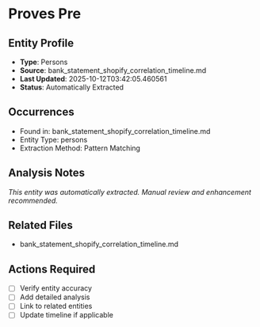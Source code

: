 # Proves Pre

## Entity Profile
- **Type**: Persons
- **Source**: bank_statement_shopify_correlation_timeline.md
- **Last Updated**: 2025-10-12T03:42:05.460561
- **Status**: Automatically Extracted

## Occurrences
- Found in: bank_statement_shopify_correlation_timeline.md
- Entity Type: persons
- Extraction Method: Pattern Matching

## Analysis Notes
*This entity was automatically extracted. Manual review and enhancement recommended.*

## Related Files
- bank_statement_shopify_correlation_timeline.md

## Actions Required
- [ ] Verify entity accuracy
- [ ] Add detailed analysis
- [ ] Link to related entities
- [ ] Update timeline if applicable
